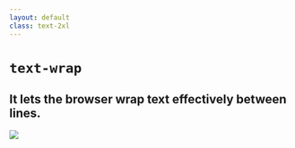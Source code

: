 ```yaml
---
layout: default
class: text-2xl
---
```


# `text-wrap`

## It lets the browser wrap text effectively between lines.

<img src="/images/textwrap-01.png" class="mt-5 h-70 m-auto" />
